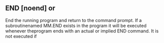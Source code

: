 ## END [noend] or

End the running program and return to the command prompt. If a subroutinenamed MM.END exists in the program it will be executed whenever theprogram ends with an actual or implied END command. It is not executed if